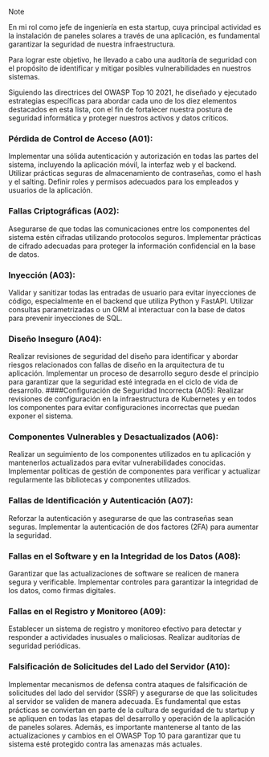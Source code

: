 >[!NOTE]
>En mi rol como jefe de ingeniería en esta startup, cuya principal actividad es la instalación de paneles solares a través de una aplicación, es fundamental garantizar la seguridad de nuestra infraestructura.
>
> Para lograr este objetivo, he llevado a cabo una auditoría de seguridad con el propósito de identificar y mitigar posibles vulnerabilidades en nuestros sistemas.
>
> Siguiendo las directrices del OWASP Top 10 2021, he diseñado y ejecutado estrategias específicas para abordar cada uno de los diez elementos destacados en esta lista, con el fin de fortalecer nuestra postura de seguridad informática y proteger nuestros activos y datos críticos.


### Pérdida de Control de Acceso (A01):
Implementar una sólida autenticación y autorización en todas las partes del sistema, incluyendo la aplicación móvil, la interfaz web y el backend.
Utilizar prácticas seguras de almacenamiento de contraseñas, como el hash y el salting.
Definir roles y permisos adecuados para los empleados y usuarios de la aplicación.

### Fallas Criptográficas (A02):
Asegurarse de que todas las comunicaciones entre los componentes del sistema estén cifradas utilizando protocolos seguros.
Implementar prácticas de cifrado adecuadas para proteger la información confidencial en la base de datos.

### Inyección (A03):
Validar y sanitizar todas las entradas de usuario para evitar inyecciones de código, especialmente en el backend que utiliza Python y FastAPI.
Utilizar consultas parametrizadas o un ORM al interactuar con la base de datos para prevenir inyecciones de SQL.

### Diseño Inseguro (A04):
Realizar revisiones de seguridad del diseño para identificar y abordar riesgos relacionados con fallas de diseño en la arquitectura de tu aplicación.
Implementar un proceso de desarrollo seguro desde el principio para garantizar que la seguridad esté integrada en el ciclo de vida de desarrollo.
####Configuración de Seguridad Incorrecta (A05):
Realizar revisiones de configuración en la infraestructura de Kubernetes y en todos los componentes para evitar configuraciones incorrectas que puedan exponer el sistema.

### Componentes Vulnerables y Desactualizados (A06):
Realizar un seguimiento de los componentes utilizados en tu aplicación y mantenerlos actualizados para evitar vulnerabilidades conocidas.
Implementar políticas de gestión de componentes para verificar y actualizar regularmente las bibliotecas y componentes utilizados.

### Fallas de Identificación y Autenticación (A07):
Reforzar la autenticación y asegurarse de que las contraseñas sean seguras.
Implementar la autenticación de dos factores (2FA) para aumentar la seguridad.

### Fallas en el Software y en la Integridad de los Datos (A08):
Garantizar que las actualizaciones de software se realicen de manera segura y verificable.
Implementar controles para garantizar la integridad de los datos, como firmas digitales.

### Fallas en el Registro y Monitoreo (A09):
Establecer un sistema de registro y monitoreo efectivo para detectar y responder a actividades inusuales o maliciosas.
Realizar auditorías de seguridad periódicas.

### Falsificación de Solicitudes del Lado del Servidor (A10):
Implementar mecanismos de defensa contra ataques de falsificación de solicitudes del lado del servidor (SSRF) y asegurarse de que las solicitudes al servidor se validen de manera adecuada.
Es fundamental que estas prácticas se conviertan en parte de la cultura de seguridad de tu startup y se apliquen en todas las etapas del desarrollo y operación de la aplicación de paneles solares. Además, es importante mantenerse al tanto de las actualizaciones y cambios en el OWASP Top 10 para garantizar que tu sistema esté protegido contra las amenazas más actuales.
